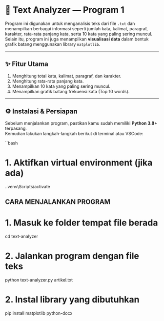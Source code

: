# 🧠 Text Analyzer — Program 1

Program ini digunakan untuk menganalisis teks dari file `.txt` dan menampilkan berbagai informasi seperti jumlah kata, kalimat, paragraf, karakter, rata-rata panjang kata, serta 10 kata yang paling sering muncul.  
Selain itu, program ini juga menampilkan **visualisasi data** dalam bentuk grafik batang menggunakan library `matplotlib`.

---

## ✨ Fitur Utama
1. Menghitung total kata, kalimat, paragraf, dan karakter.  
2. Menghitung rata-rata panjang kata.  
3. Menampilkan 10 kata yang paling sering muncul.  
4. Menampilkan grafik batang frekuensi kata (Top 10 words).

---

## ⚙️ Instalasi & Persiapan

Sebelum menjalankan program, pastikan kamu sudah memiliki **Python 3.8+** terpasang.  
Kemudian lakukan langkah-langkah berikut di terminal atau VSCode:

``bash
# 1. Aktifkan virtual environment (jika ada)
.\.venv\Scripts\activate

## CARA MENJALANKAN PROGRAM

# 1. Masuk ke folder tempat file berada
cd text-analyzer

# 2. Jalankan program dengan file teks
python text-analyzer.py artikel.txt
# 2. Instal library yang dibutuhkan
pip install matplotlib python-docx

